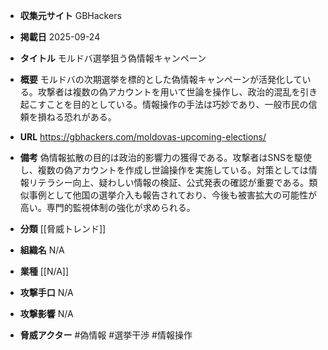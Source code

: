 - **収集元サイト**
GBHackers

- **掲載日**
2025-09-24

- **タイトル**
モルドバ選挙狙う偽情報キャンペーン

- **概要**
モルドバの次期選挙を標的とした偽情報キャンペーンが活発化している。攻撃者は複数の偽アカウントを用いて世論を操作し、政治的混乱を引き起こすことを目的としている。情報操作の手法は巧妙であり、一般市民の信頼を損ねる恐れがある。

- **URL**
https://gbhackers.com/moldovas-upcoming-elections/

- **備考**
偽情報拡散の目的は政治的影響力の獲得である。攻撃者はSNSを駆使し、複数の偽アカウントを作成し世論操作を実施している。対策としては情報リテラシー向上、疑わしい情報の検証、公式発表の確認が重要である。類似事例として他国の選挙介入も報告されており、今後も被害拡大の可能性が高い。専門的監視体制の強化が求められる。

- **分類**
[[脅威トレンド]]

- **組織名**
N/A

- **業種**
[[N/A]]

- **攻撃手口**
N/A

- **攻撃影響**
N/A

- **脅威アクター**
#偽情報 #選挙干渉 #情報操作
